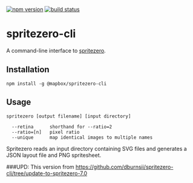 [![npm version](https://badge.fury.io/js/%40mapbox%2Fspritezero-cli.svg)](https://badge.fury.io/js/%40mapbox%2Fspritezero-cli)
[![build status](https://secure.travis-ci.org/mapbox/spritezero-cli.svg?branch=master)](http://travis-ci.org/mapbox/spritezero-cli)

# spritezero-cli

A command-line interface to [spritezero](https://github.com/mapbox/spritezero).

## Installation

    npm install -g @mapbox/spritezero-cli

## Usage

    spritezero [output filename] [input directory]

      --retina      shorthand for --ratio=2
      --ratio=[n]   pixel ratio
      --unique      map identical images to multiple names

Spritezero reads an input directory containing SVG files and generates a JSON
layout file and PNG spritesheet.

###UPD:
This version from https://github.com/dburnsii/spritezero-cli/tree/update-to-spritezero-7.0
